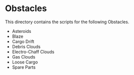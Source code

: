 # Obstacles

This directory contains the scripts for the following Obstacles.

* Asteroids
* Blaze
* Cargo Drift
* Debris Clouds
* Electro-Chaff Clouds
* Gas Clouds
* Loose Cargo
* Spare Parts
